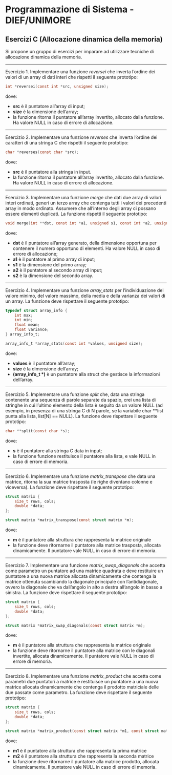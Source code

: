﻿# Programmazione di Sistema - DIEF/UNIMORE

## Esercizi C (Allocazione dinamica della memoria)
Si propone un gruppo di esercizi per imparare ad utilizzare tecniche di allocazione dinamica della memoria.

---

Esercizio 1. Implementare una funzione *reversei* che inverta l’ordine dei valori di un array di dati interi che rispetti il seguente prototipo:

```c
int *reversei(const int *src, unsigned size);
```

dove:

* **src** è il puntatore all’array di input;
* **size** è la dimensione dell’array;
* la funzione ritorna il puntatore all’array invertito, allocato dalla funzione. Ha valore NULL in caso di errore di allocazione.

---

Esercizio 2. Implementare una funzione *reverses* che inverta l’ordine dei caratteri di una stringa C che rispetti il seguente prototipo:

```c
char *reverses(const char *src);
```

dove:

* **src** è il puntatore alla stringa in input.
* la funzione ritorna il puntatore all’array invertito, allocato dalla funzione. Ha valore NULL in caso di errore di allocazione.


---

Esercizio 3. Implementare una funzione *merge* che dati due array di valori interi ordinati, generi un terzo array che contenga tutti i valori dei precedenti array in modo ordinato. Assumere che all’interno degli array ci possano essere elementi duplicati. La funzione rispetti il seguente prototipo:

```c
void merge(int **dst, const int *a1, unsigned s1, const int *a2, unsigned s2);
```

dove:
* **dst** è il puntatore all’array generato, della dimensione opportuna per contenere il numero opportuno di elementi. Ha valore NULL in caso di errore di allocazione;
* **a1** è il puntatore al primo array di input;
* **s1** è la dimensione del primo array;
* **a2** è il puntatore al secondo array di input;
* **s2** è la dimensione del secondo array.

---

Esercizio 4. Implementare una funzione *array_stats* per l’individuazione del valore minimo, del valore massimo, della media e della varianza dei valori di un array. La funzione deve rispettare il seguente prototipo:

```c
typedef struct array_info {
    int max;
    int min;
    float mean;
    float variance;
} array_info_t;

array_info_t *array_stats(const int *values, unsigned size);
```

dove:

* **values** è il puntatore all’array;
* **size** è la dimensione dell’array;
* **(array_info_t \*)** è un puntatore alla struct che gestisce la informazioni dell’array. 

---

Esercizio 5. Implementare una funzione *split* che, data una stringa contenente una sequenza di parole separate da spazio, crei una lista di stringhe in cui l’ultimo elemento della lista è seguito da un valore NULL (ad esempio, in presenza di una stringa C di N parole, se la variabile char **list punta alla lista, list[N] == NULL). La funzione deve rispettare il seguente prototipo:

```c
char **split(const char *s);
```

dove:

* **s** è il puntatore alla stringa C data in input; 
* la funzione funzione restituisce il puntatore alla lista, e vale NULL in caso di errore di memoria.

---

Esercizio 6. Implementare una funzione *matrix_transpose* che data una matrice, ritorna la sua matrice trasposta (le righe diventano colonne e viceversa). La funzione deve rispettare il seguente prototipo:

```c
struct matrix {
    size_t rows, cols;
    double *data;
};

struct matrix *matrix_transpose(const struct matrix *m);
```

dove:

* **m** è il puntatore alla struttura che rappresenta la matrice originale
* la funzione deve ritornarne il puntatore alla matrice trasposta, allocata dinamicamente. Il puntatore vale NULL in caso di errore di memoria.

---

Esercizio 7. Implementare una funzione *matrix_swap_diagonals* che accetta come parametro un puntatore ad una matrice quadrata e deve restituire un puntatore a una nuova matrice allocata dinamicamente che contenga la matrice ottenuta scambiando la diagonale principale con l’antidiagonale, ovvero la diagonale che va dall’angolo in alto a destra all’angolo in basso a sinistra. La funzione deve rispettare il seguente prototipo:

```c
struct matrix {
    size_t rows, cols;
    double *data;
};

struct matrix *matrix_swap_diagonals(const struct matrix *m);
```

dove:

* **m** è il puntatore alla struttura che rappresenta la matrice originale
* la funzione deve ritornarne il puntatore alla matrice con le diagonali invertite, allocata dinamicamente. Il puntatore vale NULL in caso di errore di memoria.

---

Esercizio 8. Implementare una funzione *matrix_product* che accetta come parametri due puntatori a matrice e restituisce un puntatore a una nuova matrice allocata dinamicamente che contenga il prodotto matriciale delle due passate come parametro. La funzione deve rispettare il seguente prototipo:

```c
struct matrix {
    size_t rows, cols;
    double *data;
};

struct matrix *matrix_product(const struct matrix *m1, const struct matrix *m2);
```

dove:

* **m1** è il puntatore alla struttura che rappresenta la prima matrice
* **m2** è il puntatore alla struttura che rappresenta la seconda matrice
* la funzione deve ritornarne il puntatore alla matrice prodotto, allocata dinamicamente. Il puntatore vale NULL in caso di errore di memoria.